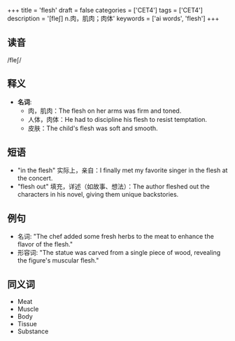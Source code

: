 +++
title = 'flesh'
draft = false
categories = ['CET4']
tags = ['CET4']
description = '[fle∫] n.肉，肌肉；肉体'
keywords = ['ai words', 'flesh']
+++

## 读音
/fleʃ/

## 释义
- **名词**:
  - 肉，肌肉：The flesh on her arms was firm and toned.
  - 人体，肉体：He had to discipline his flesh to resist temptation.
  - 皮肤：The child's flesh was soft and smooth.

## 短语
- "in the flesh" 实际上，亲自：I finally met my favorite singer in the flesh at the concert.
- "flesh out" 填充，详述（如故事、想法）：The author fleshed out the characters in his novel, giving them unique backstories.

## 例句
- 名词: "The chef added some fresh herbs to the meat to enhance the flavor of the flesh."
- 形容词: "The statue was carved from a single piece of wood, revealing the figure's muscular flesh."

## 同义词
- Meat
- Muscle
- Body
- Tissue
- Substance
